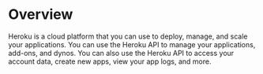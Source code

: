 # Overview

Heroku is a cloud platform that you can use to deploy, manage, and scale your applications. You can use the Heroku API to manage your applications, add-ons, and dynos. You can also use the Heroku API to access your account data, create new apps, view your app logs, and more.
